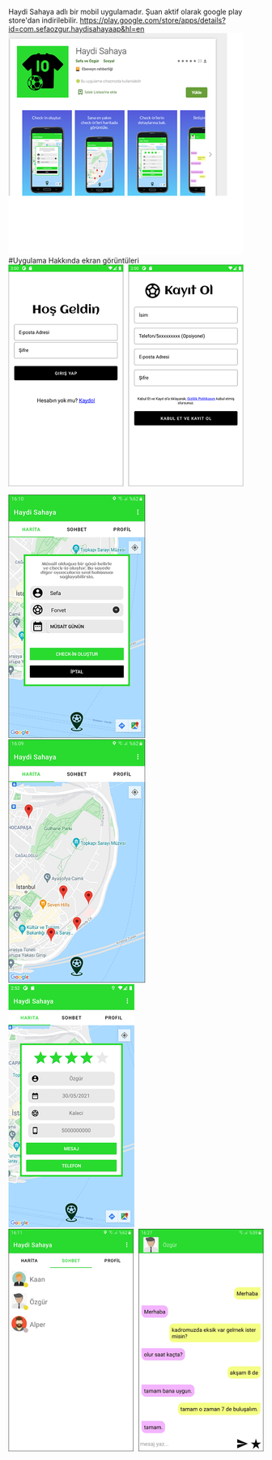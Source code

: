 Haydi Sahaya adlı bir mobil uygulamadır. Şuan aktif olarak google play store'dan indirilebilir.
https://play.google.com/store/apps/details?id=com.sefaozgur.haydisahayaap&hl=en
![image alt](https://github.com/Sefa-bulut/MobilUygulama/blob/10d546dfaa8110f43cf839d1fa735baa915b3978/playstore.png)
#Uygulama Hakkında ekran görüntüleri
![image alt](https://github.com/Sefa-bulut/MobilUygulama/blob/470a43de58d44b8d1de970048437224fd8a23a36/kay%C4%B1tekran%C4%B1.png)

![image alt](https://github.com/Sefa-bulut/MobilUygulama/blob/a386ec8827e5da5b43cf7d722c3fa5706711eec7/Screenshot_20210515-161055_Haydi%20Sahaya.png)
![image alt](https://github.com/Sefa-bulut/MobilUygulama/blob/a386ec8827e5da5b43cf7d722c3fa5706711eec7/Screenshot_20210515-160953_Haydi%20Sahaya.png)
![image alt](https://github.com/Sefa-bulut/MobilUygulama/blob/6b47e5f30e0ba9870063855f0ee75974c1b97d89/Screenshot_1621263168%20-%20Kopya.png)
![image alt](https://github.com/Sefa-bulut/MobilUygulama/blob/a386ec8827e5da5b43cf7d722c3fa5706711eec7/ssler.png)
